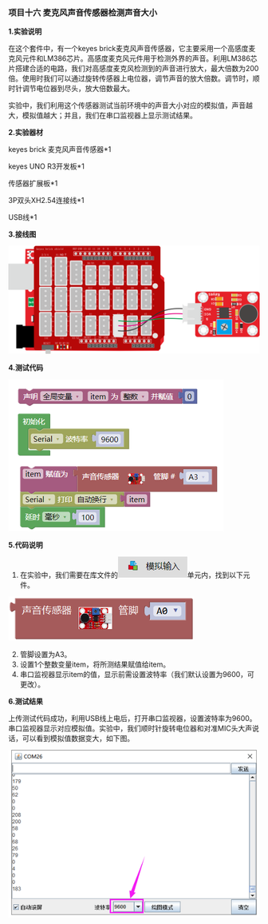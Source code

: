 ### 项目十六 麦克风声音传感器检测声音大小

**1.实验说明**

在这个套件中，有一个keyes brick麦克风声音传感器，它主要采用一个高感度麦克风元件和LM386芯片。高感度麦克风元件用于检测外界的声音。利用LM386芯片搭建合适的电路，我们对高感度麦克风检测到的声音进行放大，最大倍数为200倍。使用时我们可以通过旋转传感器上电位器，调节声音的放大倍数。调节时，顺时针调节电位器到尽头，放大倍数最大。

实验中，我们利用这个传感器测试当前环境中的声音大小对应的模拟值，声音越大，模拟值越大；并且，我们在串口监视器上显示测试结果。

**2.实验器材**

keyes brick 麦克风声音传感器\*1

keyes UNO R3开发板\*1

传感器扩展板\*1

3P双头XH2.54连接线\*1

USB线\*1

**3.接线图**

![](media/image-20251015145618120.png)

**4.测试代码**

![](media/image-20251016145431815.png)

**5.代码说明**

1.  在实验中，我们需要在库文件的![](media/image-20251016112747965.png)单元内，找到以下元件。

![](media/image-20251015145756528.png)

2. 管脚设置为A3。
3. 设置1个整数变量item，将所测结果赋值给item。
4. 串口监视器显示item的值，显示前需设置波特率（我们默认设置为9600，可更改）。

**6.测试结果**

上传测试代码成功，利用USB线上电后，打开串口监视器，设置波特率为9600。串口监视器显示对应模拟值。实验中，我们顺时针旋转电位器和对准MIC头大声说话，可以看到模拟值数据变大，如下图。

![](media/image-20251015145906892.png)
